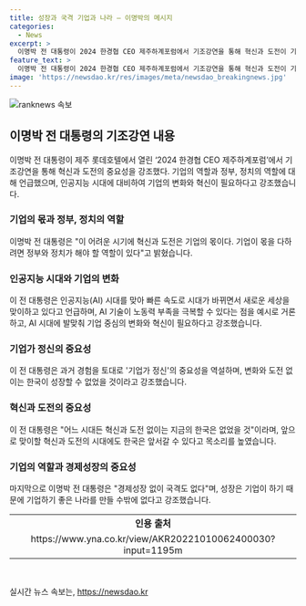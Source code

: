 ```yaml
---
title: 성장과 국격 기업과 나라 — 이명박의 메시지
categories:
  - News
excerpt: >
  이명박 전 대통령이 2024 한경협 CEO 제주하계포럼에서 기조강연을 통해 혁신과 도전이 기업과 정부의 역할이라고 강조했다. 또한, 인공지능(AI) 시대에 맞춰 기업 중심의 변화와 혁신이 필요하며, 기업의 중요성을 강조하고 한국의 미래에 대한 낙관적인 전망을 제시했다. 또한, 베트남에서의 경제 발전을 위한 조언과 기업의 역할에 대해 강조했다. 이같은 발언들은 한국과 국제적인 경제 활동에 대한 관심을 끌 수 있다.
feature_text: >
  이명박 전 대통령이 2024 한경협 CEO 제주하계포럼에서 기조강연을 통해 혁신과 도전이 기업과 정부의 역할이라고 강조했다. 또한, 인공지능(AI) 시대에 맞춰 기업 중심의 변화와 혁신이 필요하며, 기업의 중요성을 강조하고 한국의 미래에 대한 낙관적인 전망을 제시했다. 또한, 베트남에서의 경제 발전을 위한 조언과 기업의 역할에 대해 강조했다. 이같은 발언들은 한국과 국제적인 경제 활동에 대한 관심을 끌 수 있다.
image: 'https://newsdao.kr/res/images/meta/newsdao_breakingnews.jpg'
---
```


<p><img src="https://newsdao.kr/res/images/meta/newsdao_breakingnews.jpg" alt="ranknews 속보" /></p>

<h2 data-ke-size="size26">이명박 전 대통령의 기조강연 내용</h2>

<p data-ke-size="size16">이명박 전 대통령이 제주 롯데호텔에서 열린 ‘2024 한경협 CEO 제주하계포럼’에서 기조강연을 통해 혁신과 도전의 중요성을 강조했다. 기업의 역할과 정부, 정치의 역할에 대해 언급했으며, 인공지능 시대에 대비하여 기업의 변화와 혁신이 필요하다고 강조했습니다.</p>

<h3>기업의 몫과 정부, 정치의 역할</h3>

<p data-ke-size="size16">이명박 전 대통령은 "이 어려운 시기에 혁신과 도전은 기업의 몫이다. 기업이 몫을 다하려면 정부와 정치가 해야 할 역할이 있다"고 밝혔습니다.</p>

<h3>인공지능 시대와 기업의 변화</h3>

<p data-ke-size="size16">이 전 대통령은 인공지능(AI) 시대를 맞아 빠른 속도로 시대가 바뀌면서 새로운 세상을 맞이하고 있다고 언급하며, AI 기술이 노동력 부족을 극복할 수 있다는 점을 예시로 거론하고, AI 시대에 발맞춰 기업 중심의 변화와 혁신이 필요하다고 강조했습니다.</p>

<h3>기업가 정신의 중요성</h3>

<p data-ke-size="size16">이 전 대통령은 과거 경험을 토대로 '기업가 정신'의 중요성을 역설하며, 변화와 도전 없이는 한국이 성장할 수 없었을 것이라고 강조했습니다.</p>

<h3>혁신과 도전의 중요성</h3>

<p data-ke-size="size16">이 전 대통령은 "어느 시대든 혁신과 도전 없이는 지금의 한국은 없었을 것"이라며, 앞으로 맞이할 혁신과 도전의 시대에도 한국은 앞서갈 수 있다고 목소리를 높였습니다.</p>

<h3>기업의 역할과 경제성장의 중요성</h3>

<p data-ke-size="size16">마지막으로 이명박 전 대통령은 "경제성장 없이 국격도 없다"며, 성장은 기업이 하기 때문에 기업하기 좋은 나라를 만들 수밖에 없다고 강조했습니다.</p>

<table>
    <tr>
        <td style="text-align: center; height: 17px;"><b>인용 출처</b></td>
    </tr>
    <tr>
        <td style="text-align: center; height: 17px;">https://www.yna.co.kr/view/AKR20221010062400030?input=1195m</td>
    </tr>
</table>

<p data-ke-size="size16">&nbsp;</p>
실시간 뉴스 속보는, <a href="https://newsdao.kr" rel="dofollow">https://newsdao.kr</a>


